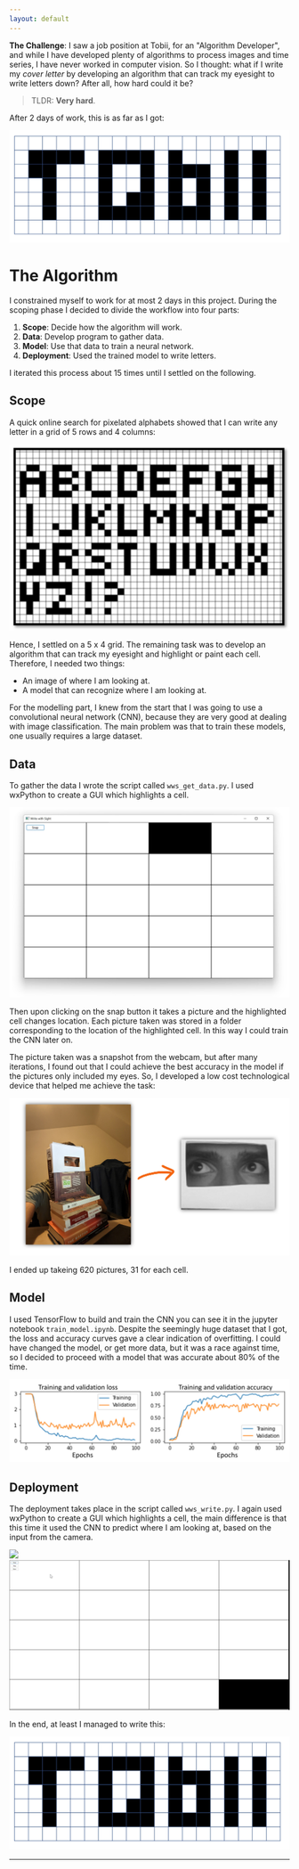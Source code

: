 ```yaml
---
layout: default
---
```


**The Challenge**: 
I saw a job position at Tobii, for an "Algorithm Developer", and while I have developed plenty of algorithms to process images and time series, I have never worked in computer vision. So I thought: what if I write my _cover letter_ by developing an algorithm that can track my eyesight to write letters down? After all, how hard could it be?

> TLDR: **Very hard**.

After 2 days of work, this is as far as I got:

![tobii_pp](/assets/tobii_pp.jpg)

# The Algorithm
I constrained myself to work for at most 2 days in this project. During the scoping phase I decided to divide the workflow into four parts:
1. **Scope**: Decide how the algorithm will work.
2. **Data**: Develop program to gather data.
3. **Model**: Use that data to train a neural network.
4. **Deployment**: Used the trained model to write letters. 

I iterated this process about 15 times until I settled on the following. 

## Scope
A quick online search for pixelated alphabets showed that I can write any letter in a grid of 5 rows and 4 columns:

![abc_pix](/assets/abc_pix.jpg)

Hence, I settled on a 5 x 4 grid.
The remaining task was to develop an algorithm that can track my eyesight and highlight or paint each cell. Therefore, I needed two things:
* An image of where I am looking at.
* A model that can recognize where I am looking at.

For the modelling part, I knew from the start that I was going to use a convolutional neural network (CNN), because they are very good at dealing with image classification. The main problem was that to train these models, one usually requires a large dataset. 

## Data
To gather the data I wrote the script called `wws_get_data.py`. 
I used wxPython to create a GUI which highlights a cell. 

![wws_get_data](/assets/wws_get_data.jpg)

Then upon clicking on the snap button it takes a picture and the highlighted cell changes location. 
Each picture taken was stored in a folder corresponding to the location of the highlighted cell.
In this way I could train the CNN later on. 

The picture taken was a snapshot from the webcam, but after many iterations, I found out that I could achieve the best accuracy in the model if the pictures only included my eyes. So, I developed a low cost technological device that helped me achieve the task:

![me_data](/assets/me_data.jpg)

I ended up takeing 620 pictures, 31 for each cell. 

## Model
I used TensorFlow to build and train the CNN you can see it in the jupyter notebook `train_model.ipynb`. Despite the seemingly huge dataset that I got, the loss and accuracy curves gave a clear indication of overfitting. I could have changed the model, or get more data, but it was a race against time, so I decided to proceed with a model that was accurate about 80% of the time. 

![curves](/assets/curves.jpg)

## Deployment 
The deployment takes place in the script called `wws_write.py`.
I again used wxPython to create a GUI which highlights a cell, the main difference is that this time it used the CNN to predict where I am looking at, based on the input from the camera. 

<p float="left">
  <img src="/assets/vid_me.gif"  />
  <img src="/assets/vid_b.gif"  /> 
</p>




In the end, at least I managed to write this:

![tobii_pp](/assets/tobii_pp.jpg)

* * *